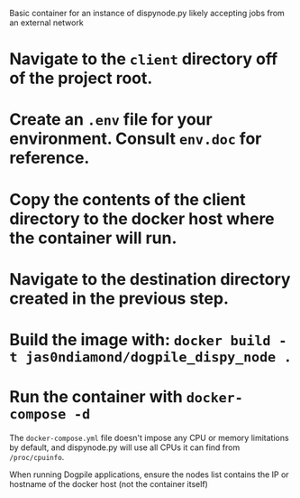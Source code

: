 Basic container for an instance of dispynode.py likely accepting jobs from an external network

# Navigate to the `client` directory off of the project root.
# Create an `.env` file for your environment. Consult `env.doc` for reference.
# Copy the contents of the client directory to the docker host where the container will run.
# Navigate to the destination directory created in the previous step.
# Build the image with: `docker build -t jas0ndiamond/dogpile_dispy_node .`
# Run the container with `docker-compose -d`

The `docker-compose.yml` file doesn't impose any CPU or memory limitations by default, and dispynode.py will use all CPUs it can find from `/proc/cpuinfo`.

When running Dogpile applications, ensure the nodes list contains the IP or hostname of the docker host (not the container itself)
